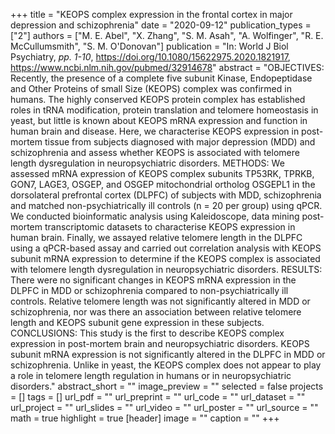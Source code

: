 +++
title = "KEOPS complex expression in the frontal cortex in major depression and schizophrenia"
date = "2020-09-12"
publication_types = ["2"]
authors = ["M. E. Abel", "X. Zhang", "S. M. Asah", "A. Wolfinger", "R. E. McCullumsmith", "S. M. O'Donovan"]
publication = "In: World J Biol Psychiatry, _pp. 1-10_, https://doi.org/10.1080/15622975.2020.1821917, https://www.ncbi.nlm.nih.gov/pubmed/32914678"
abstract = "OBJECTIVES: Recently, the presence of a complete five subunit Kinase, Endopeptidase and Other Proteins of small Size (KEOPS) complex was confirmed in humans. The highly conserved KEOPS protein complex has established roles in tRNA modification, protein translation and telomere homeostasis in yeast, but little is known about KEOPS mRNA expression and function in human brain and disease. Here, we characterise KEOPS expression in post-mortem tissue from subjects diagnosed with major depression (MDD) and schizophrenia and assess whether KEOPS is associated with telomere length dysregulation in neuropsychiatric disorders. METHODS: We assessed mRNA expression of KEOPS complex subunits TP53RK, TPRKB, GON7, LAGE3, OSGEP, and OSGEP mitochondrial ortholog OSGEPL1 in the dorsolateral prefrontal cortex (DLPFC) of subjects with MDD, schizophrenia and matched non-psychiatrically ill controls (n = 20 per group) using qPCR. We conducted bioinformatic analysis using Kaleidoscope, data mining post-mortem transcriptomic datasets to characterise KEOPS expression in human brain. Finally, we assayed relative telomere length in the DLPFC using a qPCR-based assay and carried out correlation analysis with KEOPS subunit mRNA expression to determine if the KEOPS complex is associated with telomere length dysregulation in neuropsychiatric disorders. RESULTS: There were no significant changes in KEOPS mRNA expression in the DLPFC in MDD or schizophrenia compared to non-psychiatrically ill controls. Relative telomere length was not significantly altered in MDD or schizophrenia, nor was there an association between relative telomere length and KEOPS subunit gene expression in these subjects. CONCLUSIONS: This study is the first to describe KEOPS complex expression in post-mortem brain and neuropsychiatric disorders. KEOPS subunit mRNA expression is not significantly altered in the DLPFC in MDD or schizophrenia. Unlike in yeast, the KEOPS complex does not appear to play a role in telomere length regulation in humans or in neuropsychiatric disorders."
abstract_short = ""
image_preview = ""
selected = false
projects = []
tags = []
url_pdf = ""
url_preprint = ""
url_code = ""
url_dataset = ""
url_project = ""
url_slides = ""
url_video = ""
url_poster = ""
url_source = ""
math = true
highlight = true
[header]
image = ""
caption = ""
+++
